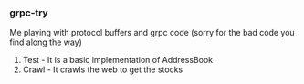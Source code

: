### grpc-try

Me playing with protocol buffers and grpc code (sorry for the bad code you find along the way)

1. Test - It is a basic implementation of AddressBook
2. Crawl - It crawls the web to get the stocks